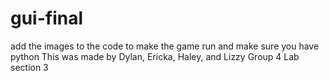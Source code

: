 # gui-final
add the images to the code to make the game run and make sure you have python
This was made by Dylan, Ericka, Haley, and Lizzy
Group 4
Lab section 3
